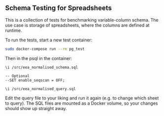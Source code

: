 ## Schema Testing for Spreadsheets

This is a collection of tests for benchmarking variable-column schema. The use
case is storage of spreadsheets, where the columns are defined at runtime.

To run the tests, start a new test container:

```bash
sudo docker-compose run --rm pg_test
```

Then in the psql in the container:

```
\i /src/eea_normalised_schema.sql

-- Optional
--SET enable_seqscan = OFF;

\i /src/eea_normalised_query.sql
```

Edit the query file to your liking and run it again (e.g. to change which sheet
to query). The SQL files are mounted as a Docker volume, so your changes should
show up straight away.
